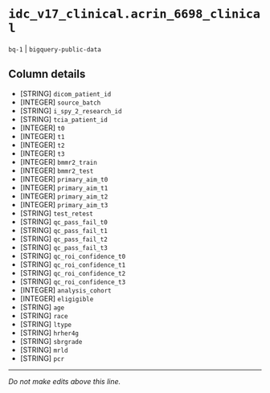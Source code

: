 # `idc_v17_clinical.acrin_6698_clinical`
`bq-1` | `bigquery-public-data`

## Column details
* [STRING]    `dicom_patient_id`
* [INTEGER]   `source_batch`
* [STRING]    `i_spy_2_research_id`
* [STRING]    `tcia_patient_id`
* [INTEGER]   `t0`
* [INTEGER]   `t1`
* [INTEGER]   `t2`
* [INTEGER]   `t3`
* [INTEGER]   `bmmr2_train`
* [INTEGER]   `bmmr2_test`
* [INTEGER]   `primary_aim_t0`
* [INTEGER]   `primary_aim_t1`
* [INTEGER]   `primary_aim_t2`
* [INTEGER]   `primary_aim_t3`
* [STRING]    `test_retest`
* [STRING]    `qc_pass_fail_t0`
* [STRING]    `qc_pass_fail_t1`
* [STRING]    `qc_pass_fail_t2`
* [STRING]    `qc_pass_fail_t3`
* [STRING]    `qc_roi_confidence_t0`
* [STRING]    `qc_roi_confidence_t1`
* [STRING]    `qc_roi_confidence_t2`
* [STRING]    `qc_roi_confidence_t3`
* [INTEGER]   `analysis_cohort`
* [INTEGER]   `eligigible`
* [STRING]    `age`
* [STRING]    `race`
* [STRING]    `ltype`
* [STRING]    `hrher4g`
* [STRING]    `sbrgrade`
* [STRING]    `mrld`
* [STRING]    `pcr`

-------------------------------------------------------------------------------
*Do not make edits above this line.*
